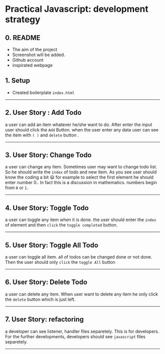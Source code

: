 # Practical Javascript: development strategy

## 0. README

* The aim of the project
* Screenshot will be added.
* Github account 
* inspirated webpage


## 1. Setup

* Created boilerplate `index.html`
---------------------------------------------------------------------
## 2. User Story : Add Todo  
a user can add an item whatever he/she want to do. After enter the input user should click the `Add` Button.
when the user enter any data user can see the item with `( )` and `delete` button .

---------------------------------------------------------------
## 3. User Story: Change Todo  
a user can change any item. Sometimes user may want to change todo list. So he should write the `index` of todo and new item.
As you see user should know the coding a bit :smiley: for example to select the first element he should enter number 0..
In fact this is a discussion in mathematics. numbers begin from `0` or `1`.

---------------------------------
## 4. User Story: Toggle Todo  
a user can toggle any item when it is done. the user should enter the `index` of element and then `click` the `toggle completed` button.

---------------------------------
## 5. User Story: Toggle All Todo  
a user can toggle all item. all of todos can be changed done or not done. Then the user should only `click` the `toggle All` button

---------------------------------
## 6. User Story: Delete Todo  
a user can delete any item. When user want to delete any item he only click the `delete` button which is just left.

---------------------------------
## 7. User Story: refactoring  
a developer can see listener, handler files separetely. This is for developers. For the further developments, developers should see `javascript` files separetely.

---------------------------------
